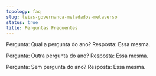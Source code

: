 ```yaml
---
topology: faq
slug: teias-governanca-metadados-metaverso
status: true
title: Perguntas Frequentes
---
```


Pergunta: Qual a pergunta do ano?
Resposta: Essa mesma.

Pergunta: Outra pergunta do ano?
Resposta: Essa mesma.

Pergunta: Sem pergunta do ano?
Resposta: Essa mesma.
